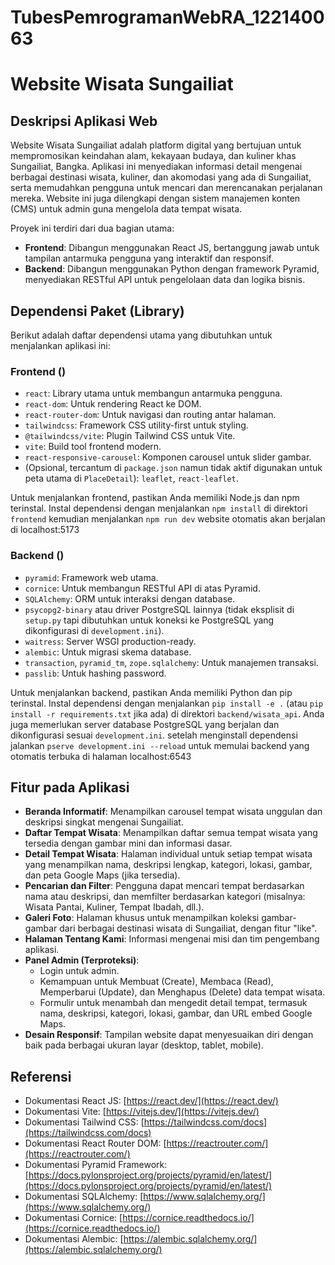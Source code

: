 # TubesPemrogramanWebRA_122140063
# Website Wisata Sungailiat

## Deskripsi Aplikasi Web

Website Wisata Sungailiat adalah platform digital yang bertujuan untuk mempromosikan keindahan alam, kekayaan budaya, dan kuliner khas Sungailiat, Bangka. Aplikasi ini menyediakan informasi detail mengenai berbagai destinasi wisata, kuliner, dan akomodasi yang ada di Sungailiat, serta memudahkan pengguna untuk mencari dan merencanakan perjalanan mereka. Website ini juga dilengkapi dengan sistem manajemen konten (CMS) untuk admin guna mengelola data tempat wisata.

Proyek ini terdiri dari dua bagian utama:
* **Frontend**: Dibangun menggunakan React JS, bertanggung jawab untuk tampilan antarmuka pengguna yang interaktif dan responsif.
* **Backend**: Dibangun menggunakan Python dengan framework Pyramid, menyediakan RESTful API untuk pengelolaan data dan logika bisnis.

## Dependensi Paket (Library)

Berikut adalah daftar dependensi utama yang dibutuhkan untuk menjalankan aplikasi ini:

### Frontend ()

* `react`: Library utama untuk membangun antarmuka pengguna.
* `react-dom`: Untuk rendering React ke DOM.
* `react-router-dom`: Untuk navigasi dan routing antar halaman.
* `tailwindcss`: Framework CSS utility-first untuk styling.
* `@tailwindcss/vite`: Plugin Tailwind CSS untuk Vite.
* `vite`: Build tool frontend modern.
* `react-responsive-carousel`: Komponen carousel untuk slider gambar.
* (Opsional, tercantum di `package.json` namun tidak aktif digunakan untuk peta utama di `PlaceDetail`): `leaflet`, `react-leaflet`.

Untuk menjalankan frontend, pastikan Anda memiliki Node.js dan npm terinstal. Instal dependensi dengan menjalankan `npm install` di direktori `frontend`
kemudian menjalankan `npm run dev` website otomatis akan berjalan di localhost:5173

### Backend ()

* `pyramid`: Framework web utama.
* `cornice`: Untuk membangun RESTful API di atas Pyramid.
* `SQLAlchemy`: ORM untuk interaksi dengan database.
* `psycopg2-binary` atau driver PostgreSQL lainnya (tidak eksplisit di `setup.py` tapi dibutuhkan untuk koneksi ke PostgreSQL yang dikonfigurasi di `development.ini`).
* `waitress`: Server WSGI production-ready.
* `alembic`: Untuk migrasi skema database.
* `transaction`, `pyramid_tm`, `zope.sqlalchemy`: Untuk manajemen transaksi.
* `passlib`: Untuk hashing password.

Untuk menjalankan backend, pastikan Anda memiliki Python dan pip terinstal. Instal dependensi dengan menjalankan `pip install -e .` (atau `pip install -r requirements.txt` jika ada) di direktori `backend/wisata_api`. Anda juga memerlukan server database PostgreSQL yang berjalan dan dikonfigurasi sesuai `development.ini`. 
setelah menginstall dependensi jalankan `pserve development.ini --reload` untuk memulai backend yang otomatis terbuka di halaman localhost:6543

## Fitur pada Aplikasi

* **Beranda Informatif**: Menampilkan carousel tempat wisata unggulan dan deskripsi singkat mengenai Sungailiat.
* **Daftar Tempat Wisata**: Menampilkan daftar semua tempat wisata yang tersedia dengan gambar mini dan informasi dasar.
* **Detail Tempat Wisata**: Halaman individual untuk setiap tempat wisata yang menampilkan nama, deskripsi lengkap, kategori, lokasi, gambar, dan peta Google Maps (jika tersedia).
* **Pencarian dan Filter**: Pengguna dapat mencari tempat berdasarkan nama atau deskripsi, dan memfilter berdasarkan kategori (misalnya: Wisata Pantai, Kuliner, Tempat Ibadah, dll.).
* **Galeri Foto**: Halaman khusus untuk menampilkan koleksi gambar-gambar dari berbagai destinasi wisata di Sungailiat, dengan fitur "like".
* **Halaman Tentang Kami**: Informasi mengenai misi dan tim pengembang aplikasi.
* **Panel Admin (Terproteksi)**:
    * Login untuk admin.
    * Kemampuan untuk Membuat (Create), Membaca (Read), Memperbarui (Update), dan Menghapus (Delete) data tempat wisata.
    * Formulir untuk menambah dan mengedit detail tempat, termasuk nama, deskripsi, kategori, lokasi, gambar, dan URL embed Google Maps.
* **Desain Responsif**: Tampilan website dapat menyesuaikan diri dengan baik pada berbagai ukuran layar (desktop, tablet, mobile).

## Referensi

* Dokumentasi React JS: [https://react.dev/](https://react.dev/)
* Dokumentasi Vite: [https://vitejs.dev/](https://vitejs.dev/)
* Dokumentasi Tailwind CSS: [https://tailwindcss.com/docs](https://tailwindcss.com/docs)
* Dokumentasi React Router DOM: [https://reactrouter.com/](https://reactrouter.com/)
* Dokumentasi Pyramid Framework: [https://docs.pylonsproject.org/projects/pyramid/en/latest/](https://docs.pylonsproject.org/projects/pyramid/en/latest/)
* Dokumentasi SQLAlchemy: [https://www.sqlalchemy.org/](https://www.sqlalchemy.org/)
* Dokumentasi Cornice: [https://cornice.readthedocs.io/](https://cornice.readthedocs.io/)
* Dokumentasi Alembic: [https://alembic.sqlalchemy.org/](https://alembic.sqlalchemy.org/)
